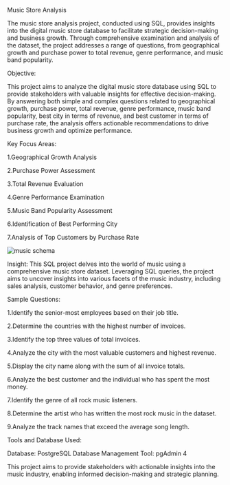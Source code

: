 Music Store Analysis

The music store analysis project, conducted using SQL, provides insights into the digital music store database to facilitate strategic decision-making and business growth. Through comprehensive examination and analysis of the dataset, the project addresses a range of questions, from geographical growth and purchase power to total revenue, genre performance, and music band popularity.

Objective:

This project aims to analyze the digital music store database using SQL to provide stakeholders with valuable insights for effective decision-making. By answering both simple and complex questions related to geographical growth, purchase power, total revenue, genre performance, music band popularity, best city in terms of revenue, and best customer in terms of purchase rate, the analysis offers actionable recommendations to drive business growth and optimize performance.

Key Focus Areas:

1.Geographical Growth Analysis

2.Purchase Power Assessment

3.Total Revenue Evaluation

4.Genre Performance Examination

5.Music Band Popularity Assessment

6.Identification of Best Performing City

7.Analysis of Top Customers by Purchase Rate

![music schema](https://github.com/Shamoonansari/SQL_Music_Store_Analysis/assets/114817228/d73f780b-1c56-4039-a5ec-8842dd528ebf)


Insight: This SQL project delves into the world of music using a comprehensive music store dataset. Leveraging SQL queries, the project aims to uncover insights into various facets of the music industry, including sales analysis, customer behavior, and genre preferences.

Sample Questions:

1.Identify the senior-most employees based on their job title.

2.Determine the countries with the highest number of invoices.

3.Identify the top three values of total invoices.

4.Analyze the city with the most valuable customers and highest revenue.

5.Display the city name along with the sum of all invoice totals.

6.Analyze the best customer and the individual who has spent the most money.

7.Identify the genre of all rock music listeners.

8.Determine the artist who has written the most rock music in the dataset.

9.Analyze the track names that exceed the average song length.

Tools and Database Used:

Database: PostgreSQL Database Management Tool: pgAdmin 4

This project aims to provide stakeholders with actionable insights into the music industry, enabling informed decision-making and strategic planning.
